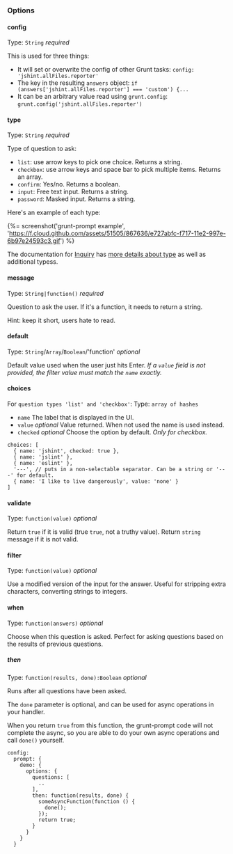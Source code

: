 ### Options

#### config

Type: `String` _required_

This is used for three things:

 * It will set or overwrite the config of other Grunt tasks: `config: 'jshint.allFiles.reporter'`
 * The key in the resulting `answers` object: `if (answers['jshint.allFiles.reporter'] === 'custom') {...`
 * It can be an arbitrary value read using `grunt.config`: `grunt.config('jshint.allFiles.reporter')`

#### type

Type: `String` _required_

Type of question to ask:

 * `list`: use arrow keys to pick one choice. Returns a string.
 * `checkbox`: use arrow keys and space bar to pick multiple items. Returns an array.
 * `confirm`: Yes/no. Returns a boolean.
 * `input`: Free text input. Returns a string.
 * `password`: Masked input. Returns a string.

Here's an example of each type:

{%= screenshot('grunt-prompt example', 'https://f.cloud.github.com/assets/51505/867636/e727abfc-f717-11e2-997e-6b97e24593c3.gif') %}

The documentation for [Inquiry](https://github.com/SBoudrias/Inquirer.js) has [more details about type](https://github.com/SBoudrias/Inquirer.js#prompts-type) as well as additional typess.

#### message

Type: `String|function()` _required_

Question to ask the user. If it's a function, it needs to return a string.

Hint: keep it short, users hate to read.

#### default

Type: `String`/`Array`/`Boolean`/'function' _optional_

Default value used when the user just hits Enter. *If a `value` field is not provided, the filter value must match the `name` exactly.*

#### choices

For `question types 'list' and 'checkbox'`: Type: `array of hashes`

 * `name` The label that is displayed in the UI.
 * `value` _optional_ Value returned. When not used the name is used instead.
 * `checked` _optional_ Choose the option by default. _Only for checkbox._

```
choices: [
  { name: 'jshint', checked: true },
  { name: 'jslint' },
  { name: 'eslint' },
  '---', // puts in a non-selectable separator. Can be a string or '---' for default.
  { name: 'I like to live dangerously', value: 'none' }
]
```

#### validate

Type: `function(value)` _optional_

Return `true` if it is valid (true `true`, not a truthy value).
Return `string` message if it is not valid.

#### filter

Type: `function(value)` _optional_

Use a modified version of the input for the answer. Useful for stripping extra characters, converting strings to integers.

#### when

Type: `function(answers)` _optional_

Choose when this question is asked. Perfect for asking questions based on the results of previous questions.

##### then

Type: `function(results, done):Boolean` _optional_

Runs after all questions have been asked.

The ```done``` parameter is optional, and can be used for async operations in your handler.

When you return ```true``` from this function, the grunt-prompt code will not complete the async, so you are able to do your own async operations and call ```done()``` yourself. 

```
config:
  prompt: {
    demo: {
      options: {
        questions: [
          ..
        ],
        then: function(results, done) {
          someAsyncFunction(function () {
            done();
          });
          return true;
        }
      }
    }
  }

```
